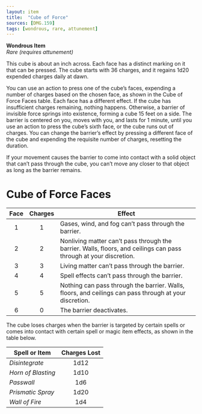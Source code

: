 ```yaml
---
layout: item
title:  "Cube of Force"
sources: [DMG.159]
tags: [wondrous, rare, attunement]
---
```


**Wondrous Item**  
*Rare (requires attunement)*

This cube is about an inch across. Each face has a distinct marking on it that can be pressed. The cube starts with 36 charges, and it regains 1d20 expended charges daily at dawn.

You can use an action to press one of the cube’s faces, expending a number of charges based on the chosen face, as shown in the Cube of Force Faces table. Each face has a different effect. If the cube has insufficient charges remaining, nothing happens. Otherwise, a barrier of invisible force springs into existence, forming a cube 15 feet on a side. The barrier is centered on you, moves with you, and lasts for 1 minute, until you use an action to press the cube’s sixth face, or the cube runs out of charges. You can change the barrier’s effect by pressing a different face of the cube and expending the requisite number of charges, resetting the duration.

If your movement causes the barrier to come into contact with a solid object that can’t pass through the cube, you can’t move any closer to that object as long as the barrier remains.

# Cube of Force Faces

Face | Charges | Effect
:-: | :-: | ---
1 | 1 | Gases, wind, and fog can’t pass through the barrier.
2 | 2 | Nonliving matter can’t pass through the barrier. Walls, floors, and ceilings can pass through at your discretion.
3 | 3 | Living matter can’t pass through the barrier.
4 | 4 | Spell effects can’t pass through the barrier.
5 | 5 | Nothing can pass through the barrier. Walls, floors, and ceilings can pass through at your discretion.
6 | 0 | The barrier deactivates.

The cube loses charges when the barrier is targeted by certain spells or comes into contact with certain spell or magic item effects, as shown in the table below.

Spell or Item | Charges Lost
--- | :-:
*Disintegrate* | 1d12
*Horn of Blasting* | 1d10
*Passwall* | 1d6
*Prismatic Spray* | 1d20
*Wall of Fire* | 1d4